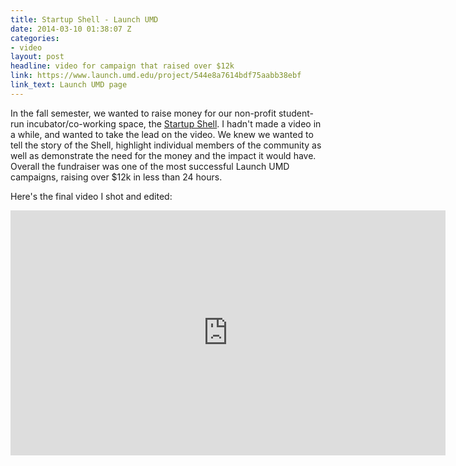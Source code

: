 ```yaml
---
title: Startup Shell - Launch UMD
date: 2014-03-10 01:38:07 Z
categories:
- video
layout: post
headline: video for campaign that raised over $12k
link: https://www.launch.umd.edu/project/544e8a7614bdf75aabb38ebf
link_text: Launch UMD page
---
```


In the fall semester, we wanted to raise money for our non-profit student-run incubator/co-working space, the [Startup Shell](http://startupshell.org/). I hadn't made a video in a while, and wanted to take the lead on the video. We knew we wanted to tell the story of the Shell, highlight individual members of the community as well as demonstrate the need for the money and the impact it would have.
Overall the fundraiser was one of the most successful Launch UMD campaigns, raising over $12k in less than 24 hours.

Here's the final video I shot and edited:

<iframe width="696" height="392" src="https://www.youtube.com/embed/3ccWz5TcWpQ?VQ=HD1080&rel=0&showinfo=0" frameborder="0" allowfullscreen></iframe>
